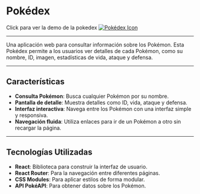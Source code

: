 # Pokédex

Click para ver la demo de la pokedex
[![Pokédex Icon](https://raw.githubusercontent.com/PokeAPI/sprites/master/sprites/items/poke-ball.png)](https://pokedexhaisar.netlify.app/) 

---

Una aplicación web para consultar información sobre los Pokémon. Esta Pokédex permite a los usuarios ver detalles de cada Pokémon, como su nombre, ID, imagen, estadísticas de vida, ataque y defensa.

---

## Características

- **Consulta Pokémon**: Busca cualquier Pokémon por su nombre.
- **Pantalla de detalle**: Muestra detalles como ID, vida, ataque y defensa.
- **Interfaz interactiva**: Navega entre los Pokémon con una interfaz simple y responsiva.
- **Navegación fluida**: Utiliza enlaces para ir de un Pokémon a otro sin recargar la página.

---

## Tecnologías Utilizadas

- **React**: Biblioteca para construir la interfaz de usuario.
- **React Router**: Para la navegación entre diferentes páginas.
- **CSS Modules**: Para aplicar estilos de forma modular.
- **API PokéAPI**: Para obtener datos sobre los Pokémon.
